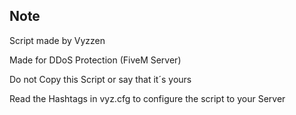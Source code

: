 ## Note ##
Script made by Vyzzen

Made for DDoS Protection (FiveM Server)

Do not Copy this Script or say that it´s yours

Read the Hashtags in vyz.cfg to configure the script to your Server
